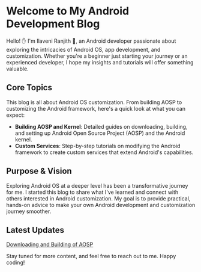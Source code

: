# Welcome to My Android Development Blog

Hello! ✋ I'm Ilaveni Ranjith :adult:, an Android developer passionate about exploring the intricacies of Android OS, app development, and customization. Whether you're a beginner just starting your journey or an experienced developer, I hope my insights and tutorials will offer something valuable.

## Core Topics

This blog is all about Android OS customization. From building AOSP to customizing the Android framework, here's a quick look at what you can expect:

- **Building AOSP and Kernel**: Detailed guides on downloading, building, and setting up Android Open Source Project (AOSP) and the Android kernel.
- **Custom Services**: Step-by-step tutorials on modifying the Android framework to create custom services that extend Android's capabilities.
<!-- - **Troubleshooting**: Solutions to common and uncommon issues you might face while working with AOSP and the Android kernel.
- **Project Insights**: A look behind the scenes at my personal projects and experiments, sharing techniques and approaches to Android OS customization. -->

## Purpose & Vision

Exploring Android OS at a deeper level has been a transformative journey for me. I started this blog to share what I've learned and connect with others interested in Android customization. My goal is to provide practical, hands-on advice to make your own Android development and customization journey smoother.

## Latest Updates

[Downloading and Building of AOSP](./downloading_and_building/downloading_and_building_aosp.md)  
<!-- [Latest Post Title 2](#)  
[Latest Post Title 3](#)   -->

Stay tuned for more content, and feel free to reach out to me. Happy coding!
